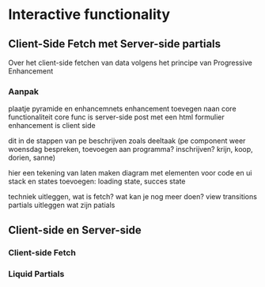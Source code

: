# Interactive functionality

## Client-Side Fetch met Server-side partials 
Over het client-side fetchen van data volgens het principe van Progressive Enhancement

### Aanpak


plaatje pyramide en enhancemnets
enhancement toevegen naan core functionaliteit
core func is server-side post met een html formulier
enhancement is client side 

dit in de stappen van pe beschrijven zoals deeltaak
(pe component weer woensdag bespreken, toevoegen aan programma? inschrijven? krijn, koop, dorien, sanne)

hier een tekening van laten maken
diagram met elementen voor code
en ui stack en states toevoegen: loading state, succes state

techniek uitleggen, wat is fetch?
wat kan je nog meer doen? view transitions
partials uitleggen
wat zijn patials





## Client-side en Server-side

### Client-side Fetch

### Liquid Partials


